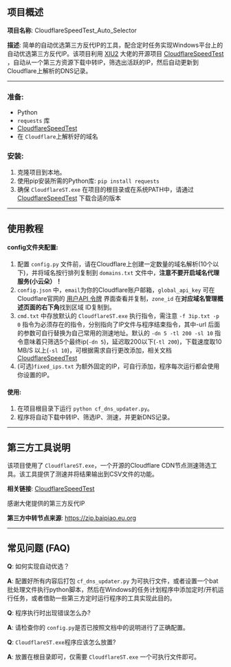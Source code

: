 ## 项目概述

**项目名称**: CloudflareSpeedTest_Auto_Selector

**描述**: 简单的自动优选第三方反代IP的工具，配合定时任务实现Windows平台上的自动优选第三方反代IP。该项目利用 [XIU2](https://github.com/XIU2) 大佬的开源项目 [CloudflareSpeedTest](https://github.com/XIU2/CloudflareSpeedTest) ，自动从一个第三方资源下载中转IP，筛选出活跃的IP，然后自动更新到Cloudflare上解析的DNS记录。

---

### 准备:

- Python
- `requests` 库
- [CloudflareSpeedTest](https://github.com/XIU2/CloudflareSpeedTest/releases)
- 在 `Cloudflare`上解析好的域名

### 安装:

1. 克隆项目到本地。
2. 使用pip安装所需的Python库: `pip install requests`
3. 确保 `CloudflareST.exe` 在项目的根目录或在系统PATH中，请通过 [CloudflareSpeedTest](https://github.com/XIU2/CloudflareSpeedTest/releases) 下载合适的版本

---

## 使用教程

#### config文件夹配置:

1. 配置 `config.py` 文件前，请在Cloudflare上创建一定数量的域名解析(10个以下)，并将域名按行排列复制到 `domains.txt` 文件中，**注意不要开启域名代理服务(小云朵）！**
2. `config.json` 中，`email`为你的Cloudflare账户邮箱，`global_api_key` 可在Cloudflare官网的  [用户API 令牌](https://dash.cloudflare.com/profile/api-tokens)  界面查看并复制，`zone_id` 在**对应域名管理概述页面的右下角**找到区域 ID复制到。
3. `cmd.txt` 中存放默认的  `CloudflareST.exe` 执行指令，需注意 `-f 3ip.txt -p 0` 指令为必须存在的指令，分别指向了IP文件与程序结束指令，其中-url 后面的参数可自行替换为自己常用的测速地址。默认的 `-dn 5 -tl 200 -sl 10` 指令意味着只筛选5个最终ip(`-dn 5`)，延迟取200以下(`-tl 200`)，下载速度取10 MB/S 以上(`-sl 10`)，可根据需求自行更改添加，相关文档  [CloudflareSpeedTest](https://github.com/XIU2/CloudflareSpeedTest?tab=readme-ov-file#-%E8%BF%9B%E9%98%B6%E4%BD%BF%E7%94%A8)
4. (可选)`fixed_ips.txt` 为额外固定的IP，可自行添加，程序每次运行都会使用你设置的IP。

#### 使用:

1. 在项目根目录下运行 `python cf_dns_updater.py`。
2. 程序将自动下载中转IP、筛选IP、测速，并更新DNS记录。

---

## 第三方工具说明

该项目使用了 `CloudflareST.exe`，一个开源的Cloudflare CDN节点测速筛选工具。该工具提供了测速并将结果输出到CSV文件的功能。

**相关链接**: [CloudflareSpeedTest](https://github.com/XIU2/CloudflareSpeedTest)

感谢大佬提供的第三方反代IP

**第三方中转节点来源**: https://zip.baipiao.eu.org

---

## 常见问题 (FAQ)

**Q**: 如何实现自动优选？

**A**: 配置好所有内容后打包 `cf_dns_updater.py` 为可执行文件，或者设置一个bat批处理文件执行python脚本，然后在Windows的任务计划程序中添加定时/开机运行任务，或者借助一些第三方定时运行程序的工具实现此目的。

**Q**: 程序执行时出现错误怎么办?

**A**: 请检查你的 `config.py`是否已按照文档中的说明进行了正确配置。

**Q**: `CloudflareST.exe`程序应该怎么放置?

**A**: 放置在根目录即可，仅需要 `CloudflareST.exe` 一个可执行文件即可。
